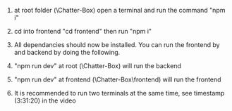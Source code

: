 1. at root folder (\Chatter-Box\) open a terminal and run the command "npm i"
2. cd into frontend "cd frontend" then run "npm i"
3. All dependancies should now be installed. You can run the frontend by and backend by doing the following.

4. "npm run dev" at root (\Chatter-Box\) will run the backend
5. "npm run dev" at frontend (\Chatter-Box\frontend) will run the frontend
6. It is recommended to run two terminals at the same time, see timestamp (3:31:20) in the video
